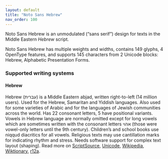 ```yaml
---
layout: default
title: "Noto Sans Hebrew"
nav_order: 100
---
```

Noto Sans Hebrew is an unmodulated (“sans serif”) design for texts in the Middle Eastern _Hebrew_ script. 

Noto Sans Hebrew has multiple weights and widths, contains 149 glyphs, 4 OpenType features, and supports 145 characters from 2 Unicode blocks: Hebrew, Alphabetic Presentation Forms.


### Supported writing systems


#### Hebrew

Hebrew (<span class='autonym'>עברית</span>) is a Middle Eastern abjad, written right-to-left (14 million users). Used for the Hebrew, Samaritan and Yiddish languages. Also used for some varieties of Arabic and for the languages of Jewish communities across the world. Has 22 consonant letters, 5 have positional variants. Vowels in Hebrew language are normally omitted except for long vowels which are sometimes written with the consonant letters אהוי (those were vowel-only letters until the 9th century). Children’s and school books use niqqud diacritics for all vowels. Religious texts may use cantillation marks for indicating rhythm and stress. Needs software support for complex text layout (shaping). Read more on [ScriptSource](https://scriptsource.org/scr/Hebr), [Unicode](https://www.unicode.org/versions/Unicode13.0.0/ch09.pdf#G6528), [Wikipedia](https://en.wikipedia.org/wiki/ISO_15924:Hebr), [Wiktionary](https://en.wiktionary.org/wiki/Category:Hebrew_script), [r12a](https://r12a.github.io/scripts/links?iso=Hebr).


